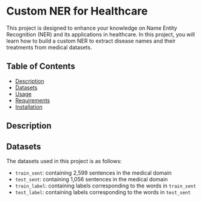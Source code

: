 # Custom NER for Healthcare

This project is designed to enhance your knowledge on Name Entity Recognition (NER) and its applications in healthcare. In this project, you will learn how to build a custom NER to extract disease names and their treatments from medical datasets.

## Table of Contents
- [Description](#description)
- [Datasets](#datasets)
- [Usage](#usage)
- [Requirements](#requirements)
- [Installation](#installation)

## Description



## Datasets

The datasets used in this project is as follows:

- `train_sent`: containing 2,599 sentences in the medical domain
- `test_sent`: containing 1,056 sentences in the medical domain
- `train_label`: containing labels corresponding to the words in `train_sent`
- `test_label`: containing labels corresponding to the words in `test_sent`



